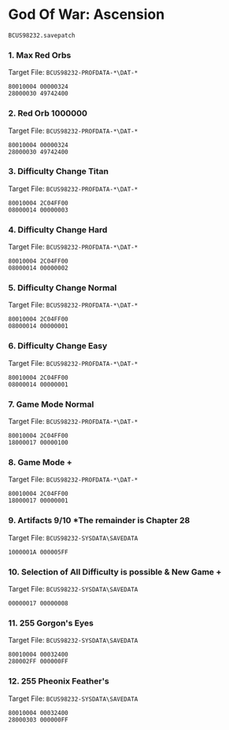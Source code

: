 #  God Of War: Ascension 

`BCUS98232.savepatch`

### 1. Max Red Orbs

Target File: `BCUS98232-PROFDATA-*\DAT-*`

```
80010004 00000324
28000030 49742400
```

### 2. Red Orb 1000000

Target File: `BCUS98232-PROFDATA-*\DAT-*`

```
80010004 00000324
28000030 49742400
```

### 3. Difficulty Change Titan

Target File: `BCUS98232-PROFDATA-*\DAT-*`

```
80010004 2C04FF00
08000014 00000003
```

### 4. Difficulty Change Hard

Target File: `BCUS98232-PROFDATA-*\DAT-*`

```
80010004 2C04FF00
08000014 00000002
```

### 5. Difficulty Change Normal

Target File: `BCUS98232-PROFDATA-*\DAT-*`

```
80010004 2C04FF00
08000014 00000001
```

### 6. Difficulty Change Easy

Target File: `BCUS98232-PROFDATA-*\DAT-*`

```
80010004 2C04FF00
08000014 00000001
```

### 7. Game Mode Normal

Target File: `BCUS98232-PROFDATA-*\DAT-*`

```
80010004 2C04FF00
18000017 00000100
```

### 8. Game Mode +

Target File: `BCUS98232-PROFDATA-*\DAT-*`

```
80010004 2C04FF00
18000017 00000001
```

### 9. Artifacts 9/10 *The remainder is Chapter 28

Target File: `BCUS98232-SYSDATA\SAVEDATA`

```
1000001A 000005FF
```

### 10. Selection of All Difficulty is possible & New Game +

Target File: `BCUS98232-SYSDATA\SAVEDATA`

```
00000017 00000008
```

### 11. 255 Gorgon's Eyes

Target File: `BCUS98232-SYSDATA\SAVEDATA`

```
80010004 00032400
280002FF 000000FF
```

### 12. 255 Pheonix Feather's

Target File: `BCUS98232-SYSDATA\SAVEDATA`

```
80010004 00032400
28000303 000000FF
```

